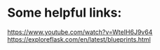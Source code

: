 # Some helpful links:

https://www.youtube.com/watch?v=WteIH6J9v64
https://exploreflask.com/en/latest/blueprints.html
